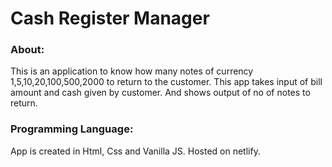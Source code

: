 # Cash Register Manager

### About:

This is an application to know how many notes of currency 1,5,10,20,100,500,2000 to return to the customer.
This app takes input of bill amount and cash given by customer. And shows output of no of notes to return.

### Programming Language:

App is created in Html, Css and Vanilla JS. Hosted on netlify.
